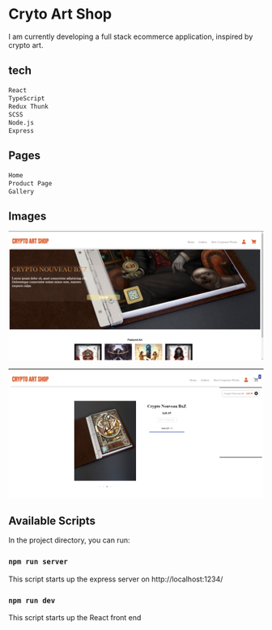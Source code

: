 # Cryto Art Shop

I am currently developing a full stack ecommerce application, inspired by crypto art.

## tech

```
React
TypeScript
Redux Thunk
SCSS
Node.js
Express
```

## Pages

```
Home
Product Page
Gallery
```

## Images

![Image of Home](./Project-IMGs/Part1.png)

![Image of Home](./Project-IMGs/Part2.png)

## Available Scripts

In the project directory, you can run:

### `npm run server`

This script starts up the express server on http://localhost:1234/

### `npm run dev`

This script starts up the React front end
